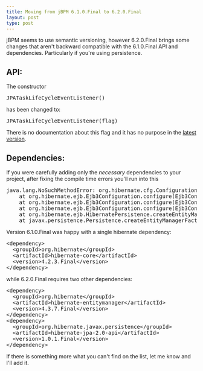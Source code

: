 ```yaml
---
title: Moving from jBPM 6.1.0.Final to 6.2.0.Final
layout: post
type: post
---
```


jBPM seems to use semantic versioning, however 6.2.0.Final brings some changes that aren't backward compatible with the 6.1.0.Final API and dependencies. Particularly if you're using persistence.

API:
----
The constructor
<pre>
JPATaskLifeCycleEventListener()
</pre>
has been changed to:
<pre>
JPATaskLifeCycleEventListener(flag)
</pre>

There is no documentation about this flag and it has no purpose in the [latest version](https://github.com/droolsjbpm/jbpm/blob/04dff973905d3c3cacd3c4e45a420fb3b48945e3/jbpm-human-task/jbpm-human-task-audit/src/main/java/org/jbpm/services/task/audit/JPATaskLifeCycleEventListener.java#L47).

Dependencies:
-------------

If you were carefully adding only the _necessary_ dependencies to your project, after fixing the compile time errors you'll run into this

<pre>
java.lang.NoSuchMethodError: org.hibernate.cfg.Configuration.getNamingStrategyDelegator()Lorg/hibernate/cfg/naming/NamingStrategyDelegator;
	at org.hibernate.ejb.Ejb3Configuration.configure(Ejb3Configuration.java:1066)
	at org.hibernate.ejb.Ejb3Configuration.configure(Ejb3Configuration.java:295)
	at org.hibernate.ejb.Ejb3Configuration.configure(Ejb3Configuration.java:376)
	at org.hibernate.ejb.HibernatePersistence.createEntityManagerFactory(HibernatePersistence.java:58)
	at javax.persistence.Persistence.createEntityManagerFactory(Persistence.java:63)
</pre>

Version 6.1.0.Final was happy with a single hibernate dependency:

<pre>
&lt;dependency&gt;
  &lt;groupId&gt;org.hibernate&lt;/groupId&gt;
  &lt;artifactId&gt;hibernate-core&lt;/artifactId&gt;
  &lt;version&gt;4.2.3.Final&lt;/version&gt;
&lt;/dependency&gt;
</pre>

while 6.2.0.Final requires two other dependencies:

<pre>
&lt;dependency&gt;
  &lt;groupId&gt;org.hibernate&lt;/groupId&gt;
  &lt;artifactId&gt;hibernate-entitymanager&lt;/artifactId&gt;
  &lt;version&gt;4.3.7.Final&lt;/version&gt;
&lt;/dependency&gt;
&lt;dependency&gt;
  &lt;groupId&gt;org.hibernate.javax.persistence&lt;/groupId&gt;
  &lt;artifactId&gt;hibernate-jpa-2.0-api&lt;/artifactId&gt;
  &lt;version&gt;1.0.1.Final&lt;/version&gt;
&lt;/dependency&gt;
</pre>

If there is something more what you can't find on the list, let me know and I'll add it.
